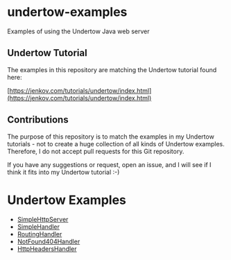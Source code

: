 # undertow-examples
Examples of using the Undertow Java web server

## Undertow Tutorial
The examples in this repository are matching the Undertow tutorial found here:

[https://jenkov.com/tutorials/undertow/index.html](https://jenkov.com/tutorials/undertow/index.html)


## Contributions
The purpose of this repository is to match the examples in my Undertow tutorials - not to create a 
huge collection of all kinds of Undertow examples. Therefore, I do not accept pull requests for this
Git repository. 

If you have any suggestions or request, open an issue, and I will see if I think it fits into my
Undertow tutorial :-)


# Undertow Examples

- [SimpleHttpServer](https://github.com/jjenkov/undertow-examples/blob/main/src/main/java/com/jenkov/undertowexamples/SimpleHttpServer.java)
- [SimpleHandler](https://github.com/jjenkov/undertow-examples/blob/main/src/main/java/com/jenkov/undertowexamples/SimpleHandler.java)
- [RoutingHandler](https://github.com/jjenkov/undertow-examples/blob/main/src/main/java/com/jenkov/undertowexamples/RoutingHandler.java)
- [NotFound404Handler](https://github.com/jjenkov/undertow-examples/blob/main/src/main/java/com/jenkov/undertowexamples/NotFound404Handler.java)
- [HttpHeadersHandler](https://github.com/jjenkov/undertow-examples/blob/main/src/main/java/com/jenkov/undertowexamples/HttpHeadersHandler.java)



